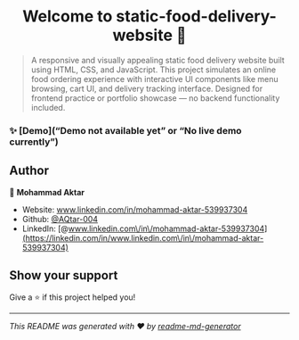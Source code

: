 <h1 align="center">Welcome to static-food-delivery-website 👋</h1>
<p>
</p>

> A responsive and visually appealing static food delivery website built using HTML, CSS, and JavaScript. This project simulates an online food ordering experience with interactive UI components like menu browsing, cart UI, and delivery tracking interface. Designed for frontend practice or portfolio showcase — no backend functionality included.

### ✨ [Demo](“Demo not available yet” or “No live demo currently”)

## Author

👤 **Mohammad Aktar**

* Website: www.linkedin.com/in/mohammad-aktar-539937304
* Github: [@AQtar-004](https://github.com/AQtar-004)
* LinkedIn: [@www.linkedin.com\/in\/mohammad-aktar-539937304](https://linkedin.com/in/www.linkedin.com\/in\/mohammad-aktar-539937304)

## Show your support

Give a ⭐️ if this project helped you!

***
_This README was generated with ❤️ by [readme-md-generator](https://github.com/kefranabg/readme-md-generator)_